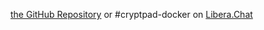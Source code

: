 [the GitHub Repository](https://github.com/xwiki-labs/cryptpad-docker) or #cryptpad-docker on [Libera.Chat](https://libera.chat/)
